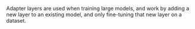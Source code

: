 Adapter layers are used when training large models, and work by adding a new layer to an existing model, and only fine-tuning that new layer on a dataset.
